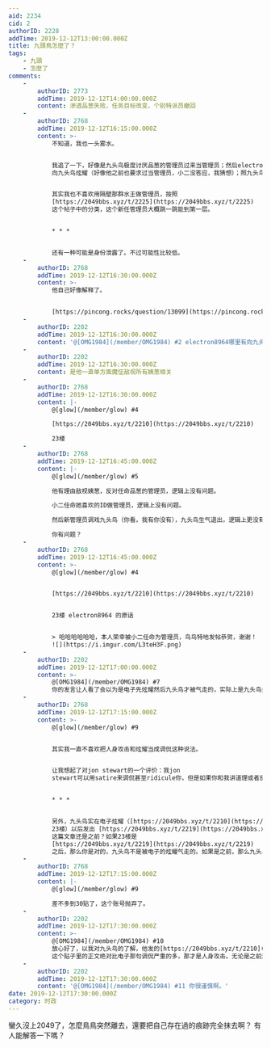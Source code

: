 ```yaml
---
aid: 2234
cid: 2
authorID: 2228
addTime: 2019-12-12T13:00:00.000Z
title: 九頭鳥怎麼了？
tags:
    - 九頭
    - 怎麼了
comments:
    -
        authorID: 2773
        addTime: 2019-12-12T14:00:00.000Z
        content: 渗透品葱失败，任务目标改变，个别特派员撤回
    -
        authorID: 2768
        addTime: 2019-12-12T16:15:00.000Z
        content: >-
            不知道，我也一头雾水。


            我追了一下，好像是九头鸟极度讨厌品葱的管理员过来当管理员；然后electron8964被小二推为管理员；然后electron8964
            向九头鸟炫耀（好像他之前也要求过当管理员，小二没答应，我猜想）；照九头鸟的头铁性格，就抓狂退出了。


            其实我也不喜欢用隔壁那群水王做管理员，按照
            [https://2049bbs.xyz/t/2225](https://2049bbs.xyz/t/2225)
            这个帖子中的分类，这个新任管理员大概跳一跳能到第一层。


            * * *


            还有一种可能是身份泄露了。不过可能性比较低。
    -
        authorID: 2768
        addTime: 2019-12-12T16:30:00.000Z
        content: >-
            他自己好像解释了。


            [https://pincong.rocks/question/13099](https://pincong.rocks/question/13099)
    -
        authorID: 2202
        addTime: 2019-12-12T16:30:00.000Z
        content: '@[OMG1984](/member/OMG1984) #2 electron8964哪里有向九头鸟炫耀'
    -
        authorID: 2202
        addTime: 2019-12-12T16:30:00.000Z
        content: 是他一直单方面魔怔敌视所有姨葱相关
    -
        authorID: 2768
        addTime: 2019-12-12T16:30:00.000Z
        content: |-
            @[glow](/member/glow) #4

            [https://2049bbs.xyz/t/2210](https://2049bbs.xyz/t/2210)

            23楼
    -
        authorID: 2768
        addTime: 2019-12-12T16:45:00.000Z
        content: |-
            @[glow](/member/glow) #5

            他有理由敌视姨葱，反对任命品葱的管理员，逻辑上没有问题。

            小二任命她喜欢的ID做管理员，逻辑上没有问题。

            然后新管理员调戏九头鸟（你看，我有你没有），九头鸟生气退出，逻辑上更没有问题。

            你有问题？
    -
        authorID: 2768
        addTime: 2019-12-12T16:45:00.000Z
        content: >-
            @[glow](/member/glow) #4


            [https://2049bbs.xyz/t/2210](https://2049bbs.xyz/t/2210)


            23楼 electron8964 的原话


            > 哈哈哈哈哈哈，本人荣幸被小二任命为管理员，鸟鸟特地发帖恭贺，谢谢！
            ![](https://i.imgur.com/L3teH3F.png)
    -
        authorID: 2202
        addTime: 2019-12-12T17:00:00.000Z
        content: >-
            @[OMG1984](/member/OMG1984) #7
            你的发言让人看了会以为是电子先炫耀然后九头鸟才被气走的，实际上是九头鸟先开贴谴责小二，然后电子在下面调侃。
    -
        authorID: 2768
        addTime: 2019-12-12T17:15:00.000Z
        content: >-
            @[glow](/member/glow) #9


            其实我一直不喜欢把人身攻击和炫耀当成调侃这种说法。


            让我想起了对jon stewart的一个评价：我jon
            stewart可以用satire来调侃甚至ridicule你，但是如果你和我讲道理或者反抗，那么你就是不能take joke。


            * * *


            另外，九头鸟实在电子炫耀（[https://2049bbs.xyz/t/2210](https://2049bbs.xyz/t/2210)
            23楼）以后发出 [https://2049bbs.xyz/t/2219](https://2049bbs.xyz/t/2219)
            这篇文章还是之前？如果23楼是
            [https://2049bbs.xyz/t/2219](https://2049bbs.xyz/t/2219)
            之后，那么你是对的，九头鸟不是被电子的炫耀气走的。如果是之前，那么九头鸟很有可能是被电子的炫耀气走的。
    -
        authorID: 2768
        addTime: 2019-12-12T17:15:00.000Z
        content: |-
            @[glow](/member/glow) #9

            差不多到30贴了，这个账号抛弃了。
    -
        authorID: 2202
        addTime: 2019-12-12T17:30:00.000Z
        content: >-
            @[OMG1984](/member/OMG1984) #10
            放心好了，以我对九头鸟的了解，他发的[https://2049bbs.xyz/t/2210](https://2049bbs.xyz/t/2210)
            这个贴子里的正文绝对比电子那句调侃严重的多，那才是人身攻击。无论是之前还是之后，他都不是被别人气走的，他是被他自己气走的。两个站都给了他足够的宽容了，他就是想不明白，为什么小二不选他当管理。
    -
        authorID: 2202
        addTime: 2019-12-12T17:30:00.000Z
        content: '@[OMG1984](/member/OMG1984) #11 你很谨慎啊。'
date: 2019-12-12T17:30:00.000Z
category: 时政
---
```


蠻久沒上2049了，怎麼鳥鳥突然離去，還要把自己存在過的痕跡完全抹去啊？ 有人能解答一下嗎？
